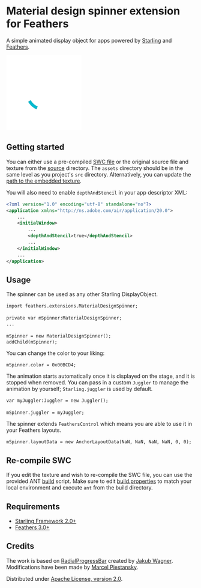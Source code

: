 # Material design spinner extension for Feathers

A simple animated display object for apps powered by [Starling](https://github.com/Gamua/Starling-Framework) and [Feathers](https://github.com/BowlerHatLLC/feathers).

![Spinner](spinner.gif)

## Getting started

You can either use a pre-compiled [SWC file](swc/) or the original source file and texture from the [source](source/) directory. The `assets` directory should be in the same level as you project's `src` directory. Alternatively, you can update the [path to the embedded texture](source/src/feathers/extensions/MaterialDesignSpinner.as#L33).

You will also need to enable `depthAndStencil` in your app descriptor XML:

```xml
<?xml version="1.0" encoding="utf-8" standalone="no"?>
<application xmlns="http://ns.adobe.com/air/application/20.0">
	...
	<initialWindow>
		...
		<depthAndStencil>true</depthAndStencil>
		...
    </initialWindow>
    ...
</application>
```

## Usage

The spinner can be used as any other Starling DisplayObject.

```as3
import feathers.extensions.MaterialDesignSpinner;

private var mSpinner:MaterialDesignSpinner;
...

mSpinner = new MaterialDesignSpinner();
addChild(mSpinner);
```

You can change the color to your liking:

```as3
mSpinner.color = 0x00BCD4;
```

The animation starts automatically once it is displayed on the stage, and it is stopped when removed. You can pass in a custom `Juggler` to manage the animation by yourself; `Starling.juggler` is used by default. 

```as3
var myJuggler:Juggler = new Juggler();

mSpinner.juggler = myJuggler;
```

The spinner extends `FeathersControl` which means you are able to use it in your Feathers layouts.

```as3
mSpinner.layoutData = new AnchorLayoutData(NaN, NaN, NaN, NaN, 0, 0);
```

## Re-compile SWC

If you edit the texture and wish to re-compile the SWC file, you can use the provided ANT [build](build/) script. Make sure to edit [build.properties](build/build.properties) to match your local environment and execute `ant` from the build directory.

## Requirements

* [Starling Framework 2.0+](https://github.com/Gamua/Starling-Framework)
* [Feathers 3.0+](https://github.com/BowlerHatLLC/feathers)

## Credits

The work is based on [RadialProgressBar](http://forum.starling-framework.org/topic/radial-progress-bar#post-88380) created by [Jakub Wagner](https://twitter.com/@jakubwagner). Modifications have been made by [Marcel Piestansky](https://twitter.com/marpies).

Distributed under [Apache License, version 2.0](http://www.apache.org/licenses/LICENSE-2.0.html).
